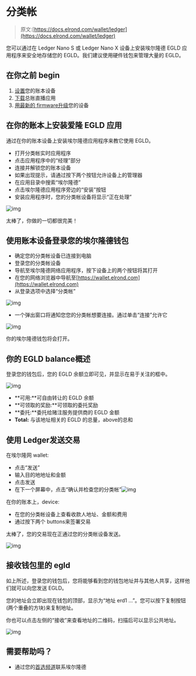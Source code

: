 # 分类帐

> 原文:[https://docs.elrond.com/wallet/ledger](https://docs.elrond.com/wallet/ledger)

 您可以通过在 Ledger Nano S 或 Ledger Nano X 设备上安装埃尔隆德 EGLD 应用程序来安全地存储您的 EGLD。我们建议使用硬件钱包来管理大量的 EGLD。

## 在你之前 begin‌

1.  [设置](https://support.ledger.com/hc/en-us/articles/360000613793)您的账本设备
2.  [下载](https://www.ledger.com/ledger-live/download)总账直播应用
3.  [用最新的 firmware‌升级](https://support.ledger.com/hc/en-us/articles/360002731113)您的设备

## **在你的账本上安装爱隆 EGLD 应用** ‌

通过在你的账本设备上安装埃尔隆德应用程序来教它使用 EGLD。‌

*   打开分类帐实时应用程序
*   点击应用程序中的“经理”部分
*   连接并解锁您的账本设备
*   如果出现提示，请通过按下两个按钮允许设备上的管理器
*   在应用目录中搜索“埃尔隆德”
*   点击埃尔隆德应用程序旁边的“安装”按钮
*   安装应用程序时，您的分类帐设备将显示“正在处理”

![img](../Images/29fdfa4f47b35900ec17842f4d2954cc.png)

太棒了，你做的一切都很完美！

## 使用账本设备登录您的埃尔隆德钱包

*   确定您的分类帐设备已连接到电脑
*   登录您的分类帐设备
*   导航至埃尔隆德网络应用程序，按下设备上的两个按钮将其打开
*   在您的网络浏览器中导航至[https://wallet.elrond.com](https://wallet.elrond.com)
*   从登录选项中选择“分类帐”

![img](../Images/55cb6c9efc8e9f0c445fd0b5bd03ac6c.png)

*   一个弹出窗口将通知您您的分类帐想要连接。通过单击“连接”允许它

![img](../Images/62d359bbf2b9cb8ee102014df33e5bbe.png)

你的埃尔隆德钱包将会打开。‌

## 你的 EGLD balance‌概述

登录您的钱包后，您的 EGLD 余额立即可见，并显示在易于关注的框中。

![img](../Images/3286f489ad7fb9fa239cf97f55c54ebb.png)

*   **可用:**可自由转让的 EGLD 余额
*   **可领取的奖励:**可领取的委托奖励
*   **委托:**委托给赌注服务提供商的 EGLD 金额
*   **Total:** 与该地址相关的 EGLD 的总量，above‌的总和

## 使用 Ledger‌发送交易

在埃尔隆网 wallet:‌

*   点击“发送”
*   输入目的地地址和金额
*   点击发送
*   在下一个屏幕中，点击“确认并检查您的分类帐”![img](../Images/e9157a58a4358ff9c04f7203725a0e84.png)

在你的账本上，device:‌

*   在您的分类帐设备上查看收款人地址、金额和费用
*   通过按下两个 buttons‌来签署交易

太棒了，您的交易现在正通过您的分类帐设备发送。

![img](../Images/4e62988617f301b994671d9b278c623b.png)

## **接收钱包里的 egld**‌

如上所述，登录您的钱包后，您将能够看到您的钱包地址并与其他人共享，这样他们就可以向您发送 EGLD。‌

您的地址会立即出现在钱包的顶部，显示为“地址 erd1 ...”。您可以按下复制按钮(两个重叠的方块)来复制地址。‌

你也可以点击左侧的“接收”来查看地址的二维码，扫描后可以显示公共地址。

![img](../Images/64536482e55644496f6d678d878f678d.png)

## **需要帮助吗？** ‌

*   通过您的[首选频道](https://linktr.ee/Elrond)联系埃尔隆德